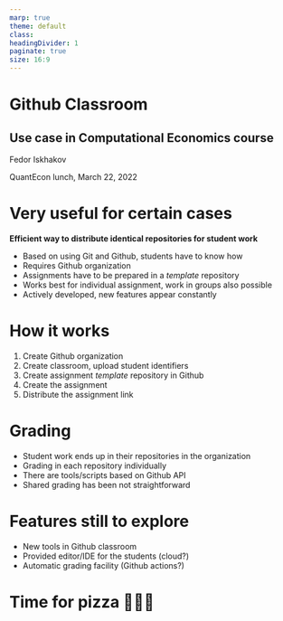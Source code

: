 ```yaml
---
marp: true
theme: default
class:
headingDivider: 1 
paginate: true
size: 16:9
---
```


<!--
_class: lead
_paginate: false
-->

# Github Classroom
## Use case in Computational Economics course
Fedor Iskhakov

QuantEcon lunch, March 22, 2022

# Very useful for certain cases

**Efficient way to distribute identical repositories for student work**

- Based on using Git and Github, students have to know how
- Requires Github organization
- Assignments have to be prepared in a *template* repository 
- Works best for individual assignment, work in groups also possible
- Actively developed, new features appear constantly

# How it works

1. Create Github organization
2. Create classroom, upload student identifiers
3. Create assignment *template* repository in Github
4. Create the assignment
5. Distribute the assignment link

# Grading

- Student work ends up in their repositories in the organization
- Grading in each repository individually
- There are tools/scripts based on Github API
- Shared grading has been not straightforward
# Features still to explore

- New tools in Github classroom
- Provided editor/IDE for the students (cloud?)
- Automatic grading facility (Github actions?)

# Time for pizza 🍕🍕🍕
